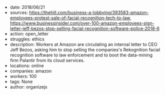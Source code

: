- date: 2018/06/21
- sources: https://thehill.com/business-a-lobbying/393583-amazon-employees-protest-sale-of-facial-recognition-tech-to-law, https://www.businessinsider.com/over-100-amazon-employees-sign-letter-jeff-bezos-stop-selling-facial-recognition-software-police-2018-6
- action: open_letter
- struggles: ethics
- description: Workers at Amazon are circulating an internal letter to CEO Jeff Bezos, asking him to stop selling the companies's Rekognition facial recognition software to law enforcement and to boot the data-mining firm Palantir from its cloud services.
- locations: online
- companies: amazon
- workers: 100
- tags: None
- author: organizejs
